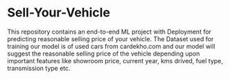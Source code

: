 # Sell-Your-Vehicle
This repository contains an end-to-end ML project with Deployment for predicting reasonable selling price of your vehicle. The Dataset used for training our model is of used cars from cardekho.com and our model will suggest the reasonable selling price of the vehicle depending upon important features like showroom price, current year, kms drived, fuel type, transmission type etc. 
